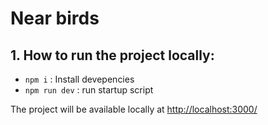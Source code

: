 # Near birds

## 1. How to run the project locally:
- ```npm i``` : Install devepencies
- ```npm run dev``` : run startup script

The project will be available locally at [http://localhost:3000/](http://localhost:3000/)